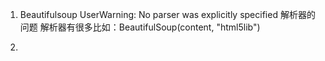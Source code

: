 
1. Beautifulsoup 
UserWarning: No parser was explicitly specified
解析器的问题 
解析器有很多比如：BeautifulSoup(content, "html5lib")

2. 